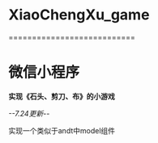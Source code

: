 # XiaoChengXu_game

===========================

# 微信小程序

**实现《石头、剪刀、布》的小游戏**


*--7.24更新--*

实现一个类似于andt中model组件
